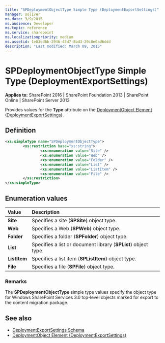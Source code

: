 ```yaml
---
title: "SPDeploymentObjectType Simple Type (DeploymentExportSettings)"
manager: soliver
ms.date: 3/9/2015
ms.audience: Developer
ms.topic: reference
ms.service: sharepoint
ms.localizationpriority: medium
ms.assetid: 1e83dd6b-2946-45d7-8bd3-29c8e6ad6ddd
description: "Last modified: March 09, 2015"
---
```


# SPDeploymentObjectType Simple Type (DeploymentExportSettings)

**Applies to:** SharePoint 2016 | SharePoint Foundation 2013 | SharePoint Online | SharePoint Server 2013
  
Provides values for the **Type** attribute on the [DeploymentObject Element (DeploymentExportSettings)](deploymentobject-element-deploymentexportsettings.md). 

## Definition

```XML
<xs:simpleType name="SPDeploymentObjectType">
        <xs:restriction base="xs:string">
                <xs:enumeration value="Site" />
                <xs:enumeration value="Web" /> 
                <xs:enumeration value="Folder" />
                <xs:enumeration value="List" /> 
                <xs:enumeration value="ListItem" />
                <xs:enumeration value="File" />
        </xs:restriction>
</xs:simpleType>

```

## Enumeration values

|**Value**|**Description**|
|:-----|:-----|
|**Site** <br/> |Specifies a site (**SPSite**) object type.  <br/> |
|**Web** <br/> |Specifies a Web (**SPWeb**) object type.  <br/> |
|**Folder** <br/> |Specifies a folder (**SPFolder**) object type.  <br/> |
|**List** <br/> |Specifies a list or document library (**SPList**) object type.  <br/> |
|**ListItem** <br/> |Specifies a list item (**SPListItem**) object type.  <br/> |
|**File** <br/> |Specifies a file (**SPFile**) object type.  <br/> |
   
### Remarks

The **SPDeploymentObjectType** simple type values specify the object type for Windows SharePoint Services 3.0 top-level objects marked for export to the content migration package. 
  
## See also

- [DeploymentExportSettings Schema](deploymentexportsettings-schema.md)
- [DeploymentObject Element (DeploymentExportSettings)](deploymentobject-element-deploymentexportsettings.md)

